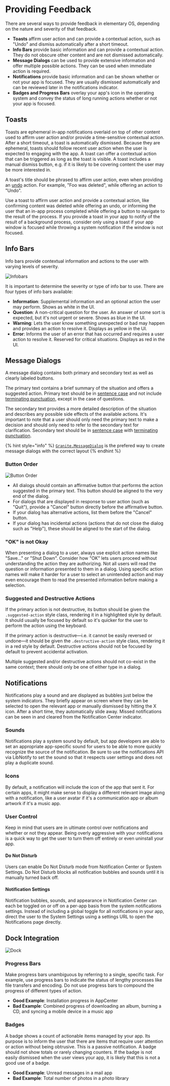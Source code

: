 # Providing Feedback

There are several ways to provide feedback in elementary OS, depending on the nature and severity of that feedback.

* **Toasts** affirm user action and can provide a contextual action, such as "Undo" and dismiss automatically after a short timeout.
* **Info Bars** provide basic information and can provide a contextual action. They do not obscure other content and are not dismissed automatically.
* **Message Dialogs** can be used to provide extensive information and offer multiple possible actions. They can be used when immediate action is required.
* **Notifications** provide basic information and can be shown whether or not your app is focused. They are usually dismissed automatically and can be reviewed later in the notifications indicator.
* **Badges and Progress Bars** overlay your app's icon in the operating system and convey the status of long running actions whether or not your app is focused.

## Toasts

Toasts are ephemeral in-app notifications overlaid on top of other content used to affirm user action and/or provide a time-sensitive contextual action. After a short timeout, a toast is automatically dismissed. Because they are ephemeral, toasts should follow recent user action when the user is expected to engaging with the app. A toast can offer a contextual action that can be triggered as long as the toast is visible. A toast includes a manual dismiss button, e.g. if it is likely to be covering content the user may be more interested in.

A toast's title should be phrased to affirm user action, even when providing an [undo](../user-workflow/always-provide-an-undo.md) action. For example, "Foo was deleted", while offering an action to "Undo".

Use a toast to affirm user action and provide a contextual action, like confirming content was deleted while offering an undo, or informing the user that an in-app process completed while offering a button to navigate to the result of the process. If you provide a toast in your app to notify of the result of a background process, consider only using a toast if your app window is focused while throwing a system notification if the window is not focused.

## Info Bars

Info bars provide contextual information and actions to the user with varying levels of severity.

![Infobars](https://elementary.io/images/docs/human-interface-guidelines/infobars/infobars.png)

It is important to determine the severity or type of info bar to use. There are four types of info bars available:

* **Information**: Supplemental information and an optional action the user may perform. Shows as white in the UI.
* **Question**: A non-critical question for the user. An answer of some sort is expected, but it's not urgent or severe. Shows as blue in the UI.
* **Warning**: Lets the user know something unexpected or bad may happen and provides an action to resolve it. Displays as yellow in the UI.
* **Error**: Informs the user of an error that has occurred and requires a user action to resolve it. Reserved for critical situations. Displays as red in the UI.

## Message Dialogs

A message dialog contains both primary and secondary text as well as clearly labeled buttons.

The primary text contains a brief summary of the situation and offers a suggested action. Primary text should be in [sentence case](container-widgets.md#sentence-case) and not include [terminating punctuation](container-widgets.md#terminating-punctuation), except in the case of questions.

The secondary text provides a more detailed description of the situation and describes any possible side effects of the available actions. It's important to note that a user should only need the primary text to make a decision and should only need to refer to the secondary text for clarification. Secondary text should be in [sentence case](container-widgets.md#sentence-case) with [terminating punctuation](container-widgets.md#terminating-punctuation).

{% hint style="info" %}
[`Granite.MessageDialog`](https://valadoc.org/granite/Granite.MessageDialog.html) is the prefered way to create message dialogs with the correct layout
{% endhint %}

### Button Order

![Button Order](https://elementary.io/images/docs/human-interface-guidelines/dialogs/button-order.png)

* All dialogs should contain an affirmative button that performs the action suggested in the primary text. This button should be aligned to the very end of the dialog.
* For dialogs that are displayed in response to user action \(such as "Quit"\), provide a "Cancel" button directly before the affirmative button.
* If your dialog has alternative actions, list them before the "Cancel" button.
* If your dialog has incidental actions \(actions that do not close the dialog such as "Help"\), these should be aligned to the start of the dialog.

### "OK" is not Okay

When presenting a dialog to a user, always use explicit action names like "Save..." or "Shut Down". Consider how "OK" lets users proceed without understanding the action they are authorizing. Not all users will read the question or information presented to them in a dialog. Using specific action names will make it harder for a user to select an unintended action and may even encourage them to read the presented information before making a selection.

### Suggested and Destructive Actions

If the primary action is not destructive, its button should be given the `.suggested-action` style class, rendering it in a highlighted style by default. It should usually be focused by default so it's quicker for the user to perform the action using the keyboard.

If the primary action is destructive—i.e. it cannot be easily reversed or undone—it should be given the `.destructive-action` style class, rendering it in a red style by default. Destructive actions should not be focused by default to prevent accidental activation.

Multiple suggested and/or destructive actions should not co-exist in the same context; there should only be one of either type in a dialog.

## Notifications

Notifications play a sound and are displayed as bubbles just below the system indicators. They briefly appear on screen where they can be selected to open the relevant app or manually dismissed by hitting the X icon. After a short time, they automatically slide away. Missed notifications can be seen in and cleared from the Notification Center indicator.

### Sounds

Notifications play a system sound by default, but app developers are able to set an appropriate app-specific sound for users to be able to more quickly recognize the source of the notification. Be sure to use the notifications API via LibNotify to set the sound so that it respects user settings and does not play a duplicate sound.

### Icons

By default, a notification will include the icon of the app that sent it. For certain apps, it might make sense to display a different relevant image along with a notification, like a user avatar if it's a communication app or album artwork if it's a music app.

### User Control

Keep in mind that users are in ultimate control over notifications and whether or not they appear. Being overly aggressive with your notifications is a quick way to get the user to turn them off entirely or even uninstall your app.

#### Do Not Disturb

Users can enable Do Not Disturb mode from Notification Center or System Settings. Do Not Disturb blocks all notification bubbles and sounds until it is manually turned back off.

#### Notification Settings

Notification bubbles, sounds, and appearance in Notification Center can each be toggled on or off on a per-app basis from the system notifications settings. Instead of including a global toggle for all notifications in your app, direct the user to the System Settings using a settings URL to open the Notifications page directly.

## Dock Integration

![Dock](https://elementary.io/images/docs/human-interface-guidelines/dock-integration/dock.svg)

### Progress Bars

Make progress bars unambiguous by referring to a single, specific task. For example, use progress bars to indicate the status of lengthy processes like file transfers and encoding. Do not use progress bars to compound the progress of different types of action.

* **Good Example**: Installation progress in AppCenter
* **Bad Example**: Combined progress of downloading an album, burning a CD, and syncing a mobile device in a music app

### Badges

A badge shows a count of actionable items managed by your app. Its purpose is to inform the user that there are items that require user attention or action without being obtrusive. This is a passive notification. A badge should not show totals or rarely changing counters. If the badge is not easily dismissed when the user views your app, it is likely that this is not a good use of a badge.

* **Good Example**: Unread messages in a mail app
* **Bad Example**: Total number of photos in a photo library
